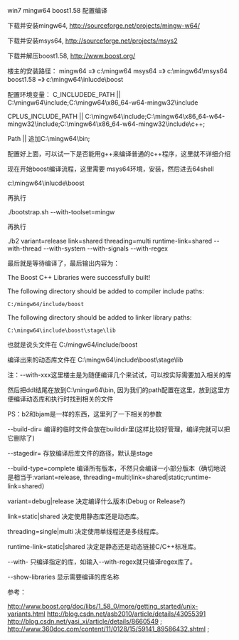 win7 mingw64 boost1.58 配置编译

下载并安装mingw64, http://sourceforge.net/projects/mingw-w64/

下载并安装msys64, http://sourceforge.net/projects/msys2

下载并解压boost1.58, http://www.boost.org/


楼主的安装路径：
 mingw64 =》 c:\mingw64
 msys64 =》 c:\mingw64\msys64
 boost1.58 =》 c:\mingw64\inlucde\boost


配置环境变量：
C_INCLUDEDE_PATH     || C:\mingw64\include;C:\mingw64\x86_64-w64-mingw32\include

CPLUS_INCLUDE_PATH || C:\mingw64\include;C:\mingw64\x86_64-w64-mingw32\include;C:\mingw64\x86_64-w64-mingw32\include\c++;

Path                                  || 追加C:\mingw64\bin;


配置好上面，可以试一下是否能用g++来编译普通的c++程序，这里就不详细介绍


现在开始boost编译流程，这里需要 msys64环境，安装，然后进去64shell


c:\mingw64\inlucde\boost

 
再执行


./bootstrap.sh --with-toolset=mingw  


再执行


./b2 variant=release link=shared threading=multi runtime-link=shared --with-thread --with-system --with-signals --with-regex


最后就是等待编译了，最后输出内容为：

The Boost C++ Libraries were successfully built!

The following directory should be added to compiler include paths:

    C:/mingw64/include/boost

The following directory should be added to linker library paths:

    C:\mingw64\include\boost\stage\lib
    


也就是说头文件在 C:/mingw64/include/boost

编译出来的动态库文件在 C:\mingw64\include\boost\stage\lib


注：--with-xxx这里楼主是为随便编译几个来试试，可以按实际需要加入相关的库


然后把ddl结尾在放到C:\mingw64\bin, 因为我们的path配置在这里，放到这里方便编译动态库和执行时找到相关的文件


PS：b2和bjam是一样的东西，这里列了一下相关的参数

 --build-dir=<builddir>        编译的临时文件会放在builddir里(这样比较好管理，编译完就可以把它删除了) 
 
--stagedir=<stagedir>          存放编译后库文件的路径，默认是stage 

--build-type=complete          编译所有版本，不然只会编译一小部分版本（确切地说是相当于:variant=release, threading=multi;link=shared|static;runtime-link=shared） 

variant=debug|release          决定编译什么版本(Debug or Release?) 

link=static|shared             决定使用静态库还是动态库。 

threading=single|multi         决定使用单线程还是多线程库。 

runtime-link=static|shared     决定是静态还是动态链接C/C++标准库。 

--with-<library>               只编译指定的库，如输入--with-regex就只编译regex库了。 

--show-libraries               显示需要编译的库名称



参考：

http://www.boost.org/doc/libs/1_58_0/more/getting_started/unix-variants.html
http://blog.csdn.net/asb2010/article/details/43055391
http://blog.csdn.net/yasi_xi/article/details/8660549 ;
http://www.360doc.com/content/11/0128/15/59141_89586432.shtml ;
